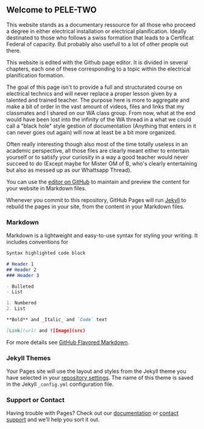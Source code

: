 ## Welcome to PELE-TWO
This website stands as a documentary ressource for all those who proceed a degree in either electrical installation or electrical planification. Ideally destinated to those who follows a swiss formation that leads to a Certificat Federal of capacity. But probably also usefull to a lot of other people out there.

This website is edited with the Github page editor. It is divided in several chapters, each one of these corresponding to a topic within the electrical planification formation.

The goal of this page isn't to provide a full and structurated course on electrical technics and will never replace a proper lesson given by a talented and trained teacher. The purpose here is more to aggregate and make a bit of order in the vast amount of videos, files and links that my classmates and I shared on our WA class group. From now, what at the end would have been lost into the infinity of the WA thread in a what we could call a "black hole" style gestion of documentation (Anything that enters in it can never goes out again) will now at least be a bit more organized.

Often really interesting though also most of the time totally useless in an academic perspective, all those files are clearly meant either to entertain yourself or to satisfy your curiosity in a way a good teacher would never succeed to do (Except maybe for Mister OM of B, who's clearly entertaining but also as messed up as our Whattsapp Thread).

You can use the [editor on GitHub](https://github.com/BKovsky/PELE2/edit/main/README.md) to maintain and preview the content for your website in Markdown files.

Whenever you commit to this repository, GitHub Pages will run [Jekyll](https://jekyllrb.com/) to rebuild the pages in your site, from the content in your Markdown files.

### Markdown

Markdown is a lightweight and easy-to-use syntax for styling your writing. It includes conventions for

```markdown
Syntax highlighted code block

# Header 1
## Header 2
### Header 3

- Bulleted
- List

1. Numbered
2. List

**Bold** and _Italic_ and `Code` text

[Link](url) and ![Image](src)
```

For more details see [GitHub Flavored Markdown](https://guides.github.com/features/mastering-markdown/).

### Jekyll Themes

Your Pages site will use the layout and styles from the Jekyll theme you have selected in your [repository settings](https://github.com/BKovsky/PELE2/settings/pages). The name of this theme is saved in the Jekyll `_config.yml` configuration file.

### Support or Contact

Having trouble with Pages? Check out our [documentation](https://docs.github.com/categories/github-pages-basics/) or [contact support](https://support.github.com/contact) and we’ll help you sort it out.
